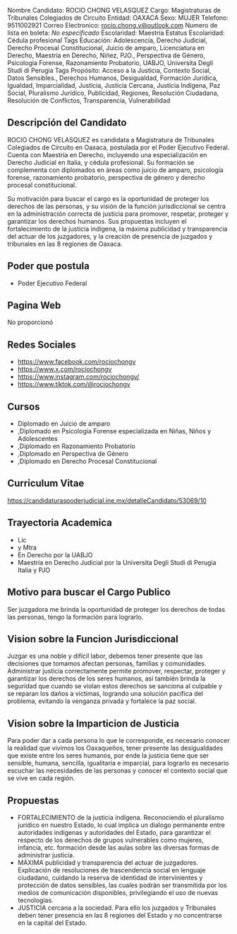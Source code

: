 Nombre Candidato: ROCIO CHONG VELASQUEZ
Cargo: Magistraturas de Tribunales Colegiados de Circuito
Entidad: OAXACA
Sexo: MUJER
Telefono: 9511002921
Correo Electronico: rocio.chong.v@outlook.com
Numero de lista en boleta: *No especificado*
Escolaridad: Maestría
Estatus Escolaridad: Cédula profesional
Tags Educación: Adolescencia, Derecho Judicial, Derecho Procesal Constitucional, Juicio de amparo, Licenciatura en Derecho, Maestría en Derecho, Niñez, PJO., Perspectiva de Género, Psicología Forense, Razonamiento Probatorio, UABJO, Universita Degli Studi di Perugia
Tags Propósito: Acceso a la Justicia, Contexto Social, Datos Sensibles., Derechos Humanos, Desigualdad, Formación Jurídica, Igualdad, Imparcialidad, Justicia, Justicia Cercana, Justicia Indígena, Paz Social, Pluralismo Jurídico, Publicidad, Regiones, Resolución Ciudadana, Resolución de Conflictos, Transparencia, Vulnerabilidad


## Descripción del Candidato 

ROCIO CHONG VELASQUEZ es candidata a Magistratura de Tribunales Colegiados de Circuito en Oaxaca, postulada por el Poder Ejecutivo Federal. Cuenta con Maestría en Derecho, incluyendo una especialización en Derecho Judicial en Italia, y cédula profesional. Su formación se complementa con diplomados en áreas como juicio de amparo, psicología forense, razonamiento probatorio, perspectiva de género y derecho procesal constitucional.

Su motivación para buscar el cargo es la oportunidad de proteger los derechos de las personas, y su visión de la función jurisdiccional se centra en la administración correcta de justicia para promover, respetar, proteger y garantizar los derechos humanos. Sus propuestas incluyen el fortalecimiento de la justicia indígena, la máxima publicidad y transparencia del actuar de los juzgadores, y la creación de presencia de juzgados y tribunales en las 8 regiones de Oaxaca.


## Poder que postula

- Poder Ejecutivo Federal


## Pagina Web

No proporcionó


## Redes Sociales

- https://www.facebook.com/rociochongv
- https://www.x.com/rociochongv
- https://www.instagram.com/rociochongv/
- https://www.tiktok.com/@rociochongv


## Cursos

- Diplomado en Juicio de amparo
- ,Diplomado en Psicología Forense especializada en Niñas, Niños y Adolescentes
- ,Diplomado en Razonamiento Probatorio
- ,Diplomado en Perspectiva de Género
- ,Diplomado en Derecho Procesal Constitucional


## Curriculum Vitae

https://candidaturaspoderjudicial.ine.mx/detalleCandidato/53069/10


## Trayectoria Academica

- Lic
- y Mtra
- En Derecho por la UABJO
- Maestría en Derecho Judicial por la Universita Degli Studi di Perugia Italia y PJO


## Motivo para buscar el Cargo Publico

Ser juzgadora me brinda la oportunidad de proteger los derechos de todas las personas, tengo la formación para lograrlo.


## Vision sobre la Funcion Jurisdiccional

Juzgar es una noble y difícil labor, debemos tener presente que las decisiones que tomamos afectan personas, familias y comunidades. Administrar justicia correctamente permite promover, respectar, proteger y garantizar los derechos de los seres humanos, así también brinda la seguridad que cuando se violan estos derechos se sanciona al culpable y se reparan los daños a víctimas, logrando una solución pacífica del problema, evitando la venganza privada y fortalece la paz social.


## Vision sobre la Imparticion de Justicia

Para poder dar a cada persona lo que le corresponde, es necesario conocer la realidad que vivimos los Oaxaqueños, tener presente las desigualdades que existe entre los seres humanos, por ende la justicia tiene que ser sensible, humana, sencilla, igualitaria e imparcial, para lograrlo es necesario escuchar las necesidades de las personas y conocer el contexto social que se vive en cada región.


## Propuestas

- FORTALECIMIENTO de la justicia indígena. Reconociendo el pluralismo jurídico en nuestro Estado, lo cual implica un dialogo permanente entre autoridades indígenas y autoridades del Estado, para garantizar el respecto de los derechos de grupos vulnerables como mujeres, infancia, etc. formación desde las aulas sobre las diversas formas de administrar justicia.
- MÁXIMA publicidad y transparencia del actuar de juzgadores. Explicación de resoluciones de trascendencia social en lenguaje ciudadano, cuidando la reserva de identidad de intervinientes y protección de datos sensibles, las cuales podrán ser transmitida por los medios de comunicación disponibles, privilegiando el uso de nuevas tecnologías.
- JUSTICIA cercana a la sociedad. Para ello los juzgados y Tribunales deben tener presencia en las 8 regiones del Estado y no concentrarse en la capital del Estado.

